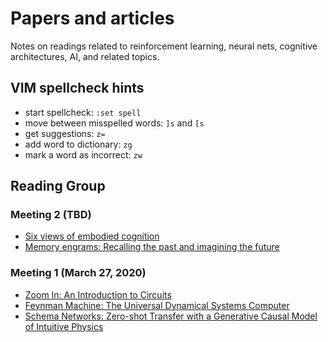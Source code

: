 # Papers and articles

Notes on readings related to reinforcement learning, neural nets,
cognitive architectures, AI, and related topics.

## VIM spellcheck hints

* start spellcheck: `:set spell`
* move between misspelled words: `]s` and `[s`
* get suggestions: `z=`
* add word to dictionary: `zg`
* mark a word as incorrect: `zw`


## Reading Group


### Meeting 2 (TBD)

* [Six views of embodied cognition](https://cogdev.sitehost.iu.edu/labwork/WilsonSixViewsofEmbodiedCog.pdf)
* [Memory engrams: Recalling the past and imagining the future](https://science.sciencemag.org/content/367/6473/eaaw4325)

### Meeting 1 (March 27, 2020)

* [Zoom In: An Introduction to Circuits](https://distill.pub/2020/circuits/zoom-in/)
* [Feynman Machine: The Universal Dynamical Systems Computer](https://arxiv.org/abs/1609.03971)
* [Schema Networks: Zero-shot Transfer with a Generative Causal Model of Intuitive Physics](https://arxiv.org/abs/1706.04317)
